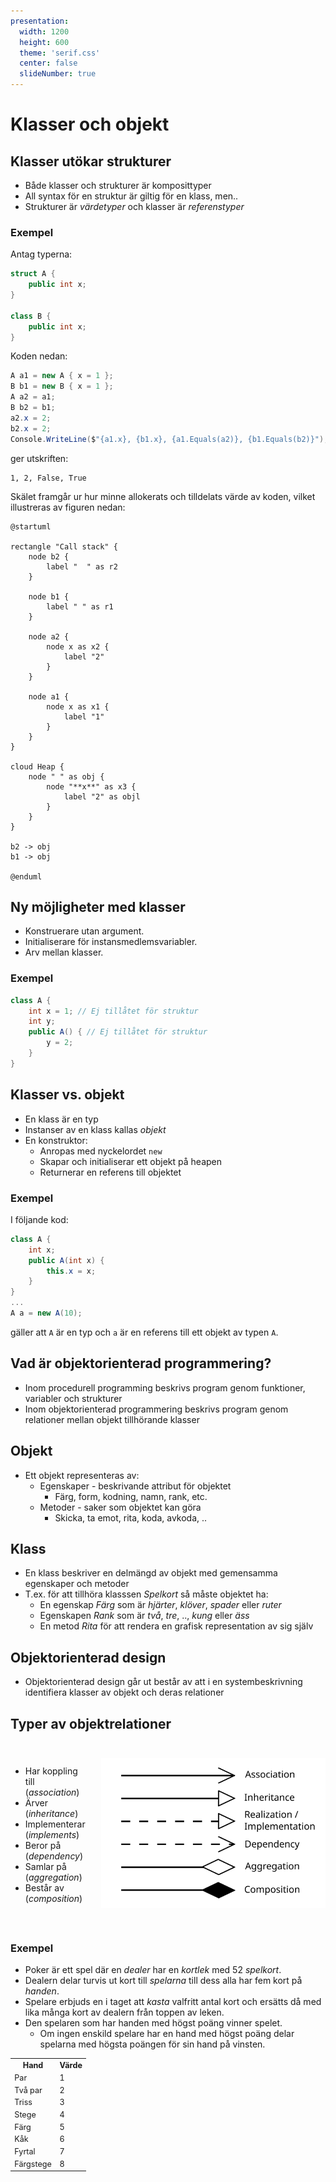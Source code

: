 ```yaml
---
presentation:
  width: 1200
  height: 600
  theme: 'serif.css'
  center: false
  slideNumber: true
---
```

<style type="text/css">
  .reveal h1 {
    display: inline;
    text-align: center;
    display: flex;
    flex-direction: column;
    align-items: center;
  }
  .reveal p {
    text-align: left;
  }
  .reveal ul {
    display: block;
  }
  .reveal ol {
    display: block;
  }
  .reveal section {
    resize: false;
    width: 100%;
    height: 100;
    text-align: left;
   
  }
  .reveal pre {
    zoom: 110%;
  }
  div.slides{
    border: 1px solid black;
  }
  .reveal code {
    zoom: 90%;
  }
</style>


<!-- slide -->

# Klasser och objekt 

<!-- slide -->

## Klasser utökar strukturer

- Både klasser och strukturer är komposittyper
- All syntax för en struktur är giltig för en klass, men.. 
- Strukturer är *värdetyper* och klasser är *referenstyper*

<!-- slide -->

### Exempel

Antag typerna:

```cs
struct A {
    public int x;
}

class B { 
    public int x;
} 
```

<!-- slide -->

Koden nedan: 

```cs
A a1 = new A { x = 1 };
B b1 = new B { x = 1 };
A a2 = a1;
B b2 = b1;
a2.x = 2;
b2.x = 2;
Console.WriteLine($"{a1.x}, {b1.x}, {a1.Equals(a2)}, {b1.Equals(b2)}");
```

ger utskriften: 

```text
1, 2, False, True
```

<!-- slide -->

Skälet framgår ur hur minne allokerats och tilldelats värde av koden, vilket illustreras av figuren nedan:

```plantuml
@startuml

rectangle "Call stack" {
    node b2 {
        label "  " as r2
    }

    node b1 {
        label " " as r1
    }

    node a2 {
        node x as x2 {
            label "2"
        }
    }

    node a1 {
        node x as x1 {
            label "1"
        }
    }
}

cloud Heap {
    node " " as obj {
        node "**x**" as x3 {
            label "2" as objl 
        }
    }
}

b2 -> obj
b1 -> obj

@enduml
```

<!-- slide -->

## Ny möjligheter med klasser

- Konstruerare utan argument. 
- Initialiserare för instansmedlemsvariabler.
- Arv mellan klasser. 

<!-- slide -->

### Exempel

```cs
class A {
    int x = 1; // Ej tillåtet för struktur
    int y;  
    public A() { // Ej tillåtet för struktur
        y = 2;
    }
}
```

<!-- slide -->

## Klasser vs. objekt

- En klass är en typ
- Instanser av en klass kallas *objekt*
- En konstruktor:
  - Anropas med nyckelordet ``new``
  - Skapar och initialiserar ett objekt på heapen
  - Returnerar en referens till objektet

<!-- slide -->

### Exempel

I följande kod:
```cs
class A {
    int x; 
    public A(int x) {
        this.x = x;
    }
}
... 
A a = new A(10);
```
 gäller att ``A`` är en typ och ``a`` är en referens till ett objekt av typen ``A``.

<!-- slide -->

## Vad är objektorienterad programmering?

- Inom procedurell programming beskrivs program genom funktioner, variabler och strukturer
- Inom objektorienterad programmering beskrivs program genom relationer mellan objekt tillhörande klasser

<!-- slide -->

## Objekt

- Ett objekt representeras av:
  - Egenskaper - beskrivande attribut för objektet
    - Färg, form, kodning, namn, rank, etc.
  - Metoder - saker som objektet kan göra
    - Skicka, ta emot, rita, koda, avkoda, .. 

<!-- slide -->

## Klass

- En klass beskriver en delmängd av objekt med gemensamma egenskaper och metoder
- T.ex. för att tillhöra klasssen *Spelkort* så måste objektet ha:
  - En egenskap *Färg* som är *hjärter*, *klöver*, *spader* eller *ruter*
  - Egenskapen *Rank* som är *två*, *tre*, .., *kung* eller *äss*
  - En metod *Rita* för att rendera en grafisk representation av sig själv

<!-- slide -->

## Objektorienterad design

- Objektorienterad design går ut består av att i en systembeskrivning identifiera klasser av objekt och deras  relationer

<!-- slide -->

## Typer av objektrelationer

<div style="display: flex; align-items: center">

<div>

- Har koppling till (*association*)
- Ärver (*inheritance*)
- Implementerar (*implements*)
- Beror på (*dependency*)
- Samlar på (*aggregation*)
- Består av (*composition*)

</div>

<div style="margin-left: 1em; zoom: 1.8">

![relationer](object-relationships.svg)

</div>
</div>

<!-- slide -->

### Exempel

- Poker är ett spel där en *dealer* har en *kortlek* med 52 *spelkort*. 
- Dealern delar turvis ut kort till *spelarna* till dess alla har fem kort på *handen*. 
- Spelare erbjuds en i taget att *kasta* valfritt antal kort och ersätts då med lika många kort av dealern från toppen av leken. 
- Den spelaren som har handen med högst poäng vinner spelet. 
  - Om ingen enskild spelare har en hand med högst poäng delar spelarna med högsta poängen för sin hand på vinsten.  

<!-- slide -->

<table style="zoom: 0.9">
    <tr><th>Hand</th><th>Värde</th></tr>
    <tr><td>Par</td><td>1</td></tr>
    <tr><td>Två par</td><td>2</td></tr>
    <tr><td>Triss</td><td>3</td></tr>
    <tr><td>Stege</td><td>4</td></tr>
    <tr><td>Färg</td><td>5</td></tr>
    <tr><td>Kåk</td><td>6</td></tr>
    <tr><td>Fyrtal</td><td>7</td></tr>
    <tr><td>Färgstege</td><td>8</td></tr>
</table>

